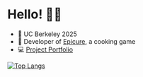 # Hello! 👋🏼
* 🌟 UC Berkeley 2025
* 🍔 Developer of [Epicure](https://bit.ly/epicuregame), a cooking game
* 💻 [Project Portfolio](https://noah-ku.github.io/portfolio/)

[![Top Langs](https://github-readme-stats-two-kappa-20.vercel.app/api/top-langs/?username=noah-ku&count_private=true&layout=compact&custom_title=Top+Repository+Languages&exclude_repo=verserush,tjc-notify&hide=shaderlab,hlsl,objective-c%2B%2B)](https://github.com/noah-ku/github-readme-stats)
